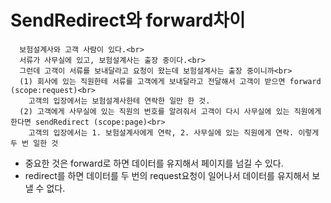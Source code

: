 # SendRedirect와 forward차이
```
  보험설계사와 고객 사람이 있다.<br>
  서류가 사무실에 있고, 보험설계사는 출장 중이다.<br>
  그런데 고객이 서류를 보내달라고 요청이 왔는데 보험설계사는 출장 중이니까<br>
  (1) 회사에 있는 직원한테 서류를 고객에게 보내달라고 전달해서 고객이 받으면 forward (scope:request)<br>
    고객의 입장에서는 보험설계사한테 연락한 일만 한 것.
  (2) 고객에게 사무실에 있는 직원의 번호를 알려줘서 고객이 다시 사무실에 있는 직원에게 한다면 sendRedirect (scope:page)<br>
    고객의 입장에서는 1. 보험설계사에게 연락, 2. 사무실에 있는 직원에게 연락. 이렇게 두 번 일한 것
```

  - 중요한 것은 forward로 하면 데이터를 유지해서 페이지를 넘길 수 있다.
  - redirect를 하면 데이터를 두 번의 request요청이 일어나서 데이터를 유지해서 보낼 수 없다.